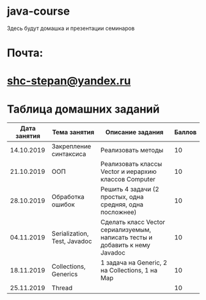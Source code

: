 # java-course
Здесь будут домашка и презентации семинаров

# Почта:
# shc-stepan@yandex.ru

# Таблица домашних заданий

| Дата занятия | Тема занятия           | Описание задания   | Баллов |
|--------------|------------------------|--------------------|--------|
| 14.10.2019   | Закрепление синтаксиса | Реализовать методы | 10     |
| 21.10.2019   | ООП                    | Реализовать классы Vector и иерархию классов Computer                    |    10    |
| 28.10.2019   | Обработка ошибок       | Решить 4 задачи (2 простых, одна средняя, одна посложнее)                |    10    |
| 04.11.2019   | Serialization, Test, Javadoc         | Сделать класс Vector сериализуемым, написать тесты и добавить к нему Javadoc                     |    10    |
| 18.11.2019   | Collections, Generics  | 1 задача на Generic, 2 на Collections, 1 на Map                          |    10    |
| 25.11.2019   | Thread                 |                                                                          |    10    |